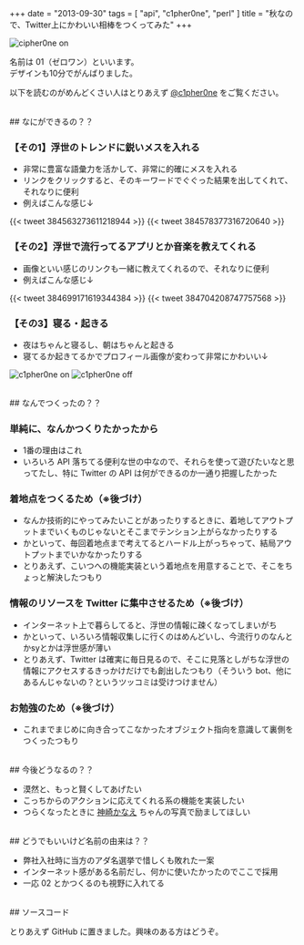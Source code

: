 +++
date = "2013-09-30"
tags = [ "api", "c1pher0ne", "perl" ]
title = "秋なので、Twitter上にかわいい相棒をつくってみた"
+++

![cipher0ne on](/img/entry/c1pher0ne_on.png)

名前は 01（ゼロワン）といいます。  
デザインも10分でがんばりました。

<!--more-->

以下を読むのがめんどくさい人はとりあえず [@c1pher0ne](http://twitter.com/c1pher0ne) をご覧ください。

<br />
## なにができるの？？

### 【その1】浮世のトレンドに鋭いメスを入れる

* 非常に豊富な語彙力を活かして、非常に的確にメスを入れる
* リンクをクリックすると、そのキーワードでぐぐった結果を出してくれて、それなりに便利
* 例えばこんな感じ↓

{{< tweet 384563273611218944 >}}
{{< tweet 384578377316720640 >}}

### 【その2】浮世で流行ってるアプリとか音楽を教えてくれる

* 画像といい感じのリンクも一緒に教えてくれるので、それなりに便利
* 例えばこんな感じ↓

{{< tweet 384699171619344384 >}}
{{< tweet 384704208747757568 >}}

### 【その3】寝る・起きる

* 夜はちゃんと寝るし、朝はちゃんと起きる
* 寝てるか起きてるかでプロフィール画像が変わって非常にかわいい↓

![c1pher0ne on](/img/entry/c1pher0ne_on.png)
![c1pher0ne off](/img/entry/c1pher0ne_off.png)

<br />
## なんでつくったの？？

### 単純に、なんかつくりたかったから

* 1番の理由はこれ
* いろいろ API 落ちてる便利な世の中なので、それらを使って遊びたいなと思ってたし、特に Twitter の API は何ができるのか一通り把握したかった

### 着地点をつくるため（※後づけ）

* なんか技術的にやってみたいことがあったりするときに、着地してアウトプットまでいくものじゃないとそこまでテンション上がらなかったりする
* かといって、毎回着地点まで考えてるとハードル上がっちゃって、結局アウトプットまでいかなかったりする
* とりあえず、こいつへの機能実装という着地点を用意することで、そこをちょっと解決したつもり

### 情報のリソースを Twitter に集中させるため（※後づけ）

* インターネット上で暮らしてると、浮世の情報に疎くなってしまいがち
* かといって、いろいろ情報収集しに行くのはめんどいし、今流行りのなんとかsyとかは浮世感が薄い
* とりあえず、Twitter は確実に毎日見るので、そこに見落としがちな浮世の情報にアクセスするきっかけだけでも創出したつもり（そういう bot、他にあるんじゃないの？というツッコミは受けつけません）

### お勉強のため（※後づけ）

* これまでまじめに向き合ってこなかったオブジェクト指向を意識して裏側をつくったつもり

<br />
## 今後どうなるの？？

* 漠然と、もっと賢くしてあげたい
* こっちからのアクションに応えてくれる系の機能を実装したい
* つらくなったときに [神崎かなえ](http://google.com/search?hl=ja&authuser=0&site=imghp&tbm=isch&source=hp&biw=1366&bih=647&q=神崎かなえ) ちゃんの写真で励ましてほしい

<br />
## どうでもいいけど名前の由来は？？

* 弊社入社時に当方のアダ名選挙で惜しくも敗れた一案
* インターネット感がある名前だし、何かに使いたかったのでここで採用
* 一応 02 とかつくるのも視野に入れてる

<br />
## ソースコード

とりあえず GitHub に置きました。興味のある方はどうぞ。

<div class="github-card" data-user="m0t0k1ch1" data-repo="c1pher0ne"></div>
<script src="//cdn.jsdelivr.net/github-cards/latest/widget.js"></script>
